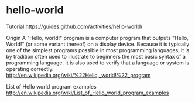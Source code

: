 hello-world
===========

Tutorial
https://guides.github.com/activities/hello-world/ 

Origin
A "Hello, world!" program is a computer program that outputs "Hello, World!" (or some variant thereof) on a display device. Because it is typically one of the simplest programs possible in most programming languages, it is by tradition often used to illustrate to beginners the most basic syntax of a programming language. It is also used to verify that a language or system is operating correctly.
http://en.wikipedia.org/wiki/%22Hello,_world!%22_program

List of Hello world program examples
http://en.wikipedia.org/wiki/List_of_Hello_world_program_examples
